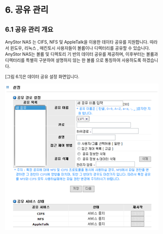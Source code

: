 # 6. 공유 관리

## 6.1 공유 관리 개요

AnyStor NAS 는 CIFS, NFS 및 AppleTalk을 이용한 데이타 공유를 지원합니다. 따라서 윈도우, 리눅스 , 매킨토시 사용자들이 볼륨이나 디렉터리를 공유할 수 있습니다. AnyStor NAS는 볼륨 및 디렉토리 기 반의 데이터 공유를 제공하며, 이후부터는 볼륨과 디렉터리를 특별히 구분하여 설명하지 않는 한 볼륨 으로 통칭하여 사용하도록 하겠습니다.   
  
 \[그림 6.1\]은 데이터 공유 설정 화면입니다.

![\[ &#xADF8;&#xB9BC; 6.1.1 AnyManager&#xC758; &#xACF5;&#xC720; &#xC124;&#xC815; \]](../.gitbook/assets/share%20%281%29.png)

